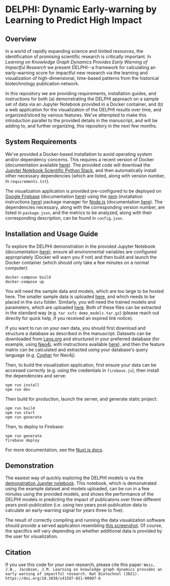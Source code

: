 # DELPHI: Dynamic Early-warning by Learning to Predict High Impact

## Overview
In a world of rapidly expanding science and limited resources, the identification of promising scientific research is critically important. In _Learning on Knowledge Graph Dynamics Provides Early Warning of Impactful Research_ we present DELPHI--a framework for calculating an early-warning score for impactful new research via the learning and visualization of high-dimensional, time-based patterns from the historical biotechnology publication network. 

In this repository we are providing requirements, installation guides, and instructions for both (a) demonstrating the DELPHI approach on a sample set of data via an Jupyter Notebook provided in a Docker container, and (b) a web application for the visualization of the DELPHI results over time, and organized/sliced by various features. We've attempted to make this introduction parallel to the provided details in the manuscript, and will be adding to, and further organizing, this repository in the next few months. 

## System Requirements
We've provided a Docker-based installation to avoid operating system and/or dependency concerns. This requires a recent version of Docker (documentation available [here](https://www.docker.com/get-started)). The provided code will download the [Jupyter Notebook Scientific Python Stack](https://github.com/jupyter/docker-stacks), and then automatically install other necessary dependencies (which are listed, along with version number, in `requirements.txt`).

The visualization application is provided pre-configured to be deployed on [Google Firebase](https://firebase.google.com) (documentation [here](https://firebase.google.com/docs/web/setup)) using the [npm](https://www.npmjs.com) (installation instructions [here](https://www.npmjs.com/get-npm)) package manager for [Node.js](https://nodejs.org/en/) (documentation [here](https://nodejs.org/en/docs/)). The dependencies necessary, along with the corresponding version number, are listed in `package.json`, and the metrics to be analyzed, along with their corresponding description, can be found in `config.json`. 

## Installation and Usage Guide
To explore the DELPHI demonstration in the provided Jupyter Notebook (documentation [here](https://jupyter.org)), ensure all environmental variables are configured appropriately (Docker will warn you if not) and then build and launch the Docker container (which should only take a few minutes on a normal computer):
```
docker-compose build
docker-compose up
```
You will need the sample data and models, which are too large to be hosted here. The smaller sample data is uploaded [here](https://www.dropbox.com/t/ypuH7DKbJ5TXc0IO), and which needs to be placed in the `data` folder. Similarly, you will need the trained models and parameters, which are uploaded [here](https://www.dropbox.com/t/lq6fqR1Yzxtpajh4). Both of these files can be extracted in the standard way (e.g. `tar xvfz demo_models.tar.gz`) (please reach out directly for quick help, if you received an expired link notice). 

If you want to run on your own data, you should first download and structure a database as described in the manuscript. Datasets can be downloaded from [Lens.org](https://www.lens.org) and structured in your preferred database (for example, using [Neo4j](https://neo4j.com), with instructions available [here](https://neo4j.com/neo4j-graph-database/)), and then the feature matrix can be calculated and extracted using your database's query language (e.g. [Cypher](https://neo4j.com/developer/cypher/) for Neo4j). 

Then, to build the visualization application, first ensure your data can be accessed correctly (e.g. using the credentials in `firebase.js`), then install the dependencies and serve:
```
npm run install
npm run dev
```
Then build for production, launch the server, and generate static project: 
```
npm run build
npm run start
npm run generate
```
Then, to deploy to Firebase: 
```
npm run generate
firebase deploy
```
For more documentation, see the [Nuxt.js docs](https://nuxtjs.org). 

## Demonstration
The easiest way of quickly exploring the DELPHI models is via the [demonstration Jupyter notebook](notebooks/delphi_example_demo.ipynb). This notebook, which is demonstrated using the example dataset and models uploaded, can be run in a few minutes using the provided models, and shows the performance of the DELPHI models in predicting the impact of publicatons over three different years post-publication (i.e. using two years post-publication data to calculate an early-warning signal for years three to five). 

The result of correctly compiling and running the data visualization software should provide a served application resembling [this screenshot](SSEscreenshot.png). Of course, the specifics will vary depending on whether additional data is provided by the user for visualization.

## Citation
If you use this code for your own research, please cite this paper:
```Weis, J.W., Jacobson, J.M. Learning on knowledge graph dynamics provides an early warning of impactful research. Nat Biotechnol (2021). https://doi.org/10.1038/s41587-021-00907-6```

